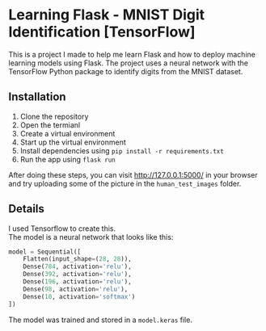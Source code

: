 # Learning Flask - MNIST Digit Identification [TensorFlow]
This is a project I made to help me learn Flask and how to deploy machine learning models using Flask. The project uses a neural network with the TensorFlow Python package to identify digits from the MNIST dataset.

## Installation
1. Clone the repository
2. Open the termianl
3. Create a virtual environment
4. Start up the virtual environment
5. Install dependencies using `pip install -r requirements.txt`
6. Run the app using `flask run`

After doing these steps, you can visit http://127.0.0.1:5000/ in your browser and try uploading some of the picture in the `human_test_images` folder.

## Details
I used Tensorflow to create this. <br>
The model is a neural network that looks like this: <br>
```python
model = Sequential([
    Flatten(input_shape=(28, 28)),
    Dense(784, activation='relu'),
    Dense(392, activation='relu'),
    Dense(196, activation='relu'),
    Dense(98, activation='relu'),
    Dense(10, activation='softmax')
])
```
The model was trained and stored in a `model.keras` file.
